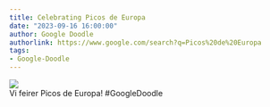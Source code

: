```yaml
---
title: Celebrating Picos de Europa
date: "2023-09-16 16:00:00"
author: Google Doodle
authorlink: https://www.google.com/search?q=Picos%20de%20Europa
tags:
- Google-Doodle
---
```

<img src="https://www.google.com/logos/doodles/2023/celebrating-picos-de-europa-6753651837110061.3-l.png" referrerpolicy="no-referrer"><br>Vi feirer Picos de Europa! #GoogleDoodle